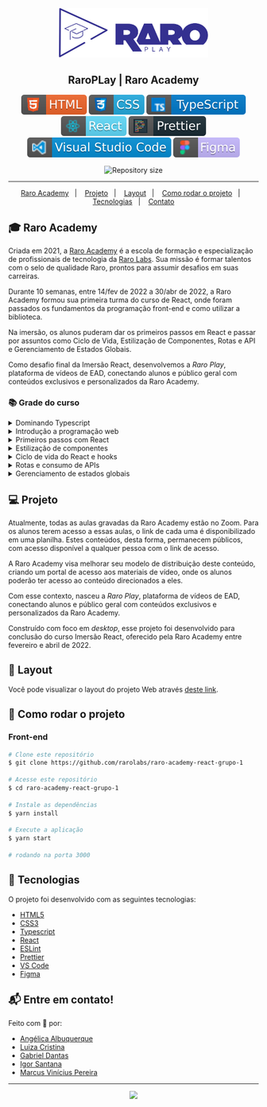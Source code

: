 <div align="center">
    <img src="src/assets/logo/raroplay-logo-azul.svg" width="300px"/>
</div>

<h2 align="center">
   RaroPLay | Raro Academy
</h2>

<p align="center">
<img alt="badge HTML" src="https://raw.githubusercontent.com/angelicaalbuquerque/badges-and-icons/91091704226ff1a04d74ecac0a5bf9e6ff6baf31/badges/html.svg">
<img alt="badge CSS" src="https://raw.githubusercontent.com/angelicaalbuquerque/badges-and-icons/91091704226ff1a04d74ecac0a5bf9e6ff6baf31/badges/css.svg">
<img alt="badge typescript" src="https://raw.githubusercontent.com/angelicaalbuquerque/badges-and-icons/91091704226ff1a04d74ecac0a5bf9e6ff6baf31/badges/typescript.svg">
<img alt="badge react" src="https://raw.githubusercontent.com/angelicaalbuquerque/badges-and-icons/main/badges/badge-react.svg">
<img alt="badge prettier" src="https://raw.githubusercontent.com/angelicaalbuquerque/badges-and-icons/91091704226ff1a04d74ecac0a5bf9e6ff6baf31/badges/prettier.svg">
<img alt="badge vscode" src="https://raw.githubusercontent.com/angelicaalbuquerque/badges-and-icons/91091704226ff1a04d74ecac0a5bf9e6ff6baf31/badges/visual-studio-code.svg">
<img alt="badge Figma" src="https://raw.githubusercontent.com/angelicaalbuquerque/badges-and-icons/91091704226ff1a04d74ecac0a5bf9e6ff6baf31/badges/figma.svg">
</p>

<p align="center">
<img alt="Repository size" src="https://img.shields.io/github/repo-size/angelicaalbuquerque/proffy_nlw02-rocketseat?color=343090">
</p>

---

<p align="center">
  <a href="#-raro-academy">Raro Academy</a>&nbsp;&nbsp;&nbsp;|&nbsp;&nbsp;&nbsp;
  <a href="#-Projeto">Projeto</a>&nbsp;&nbsp;&nbsp;|&nbsp;&nbsp;&nbsp;
  <a href="#-layout">Layout</a>&nbsp;&nbsp;&nbsp;|&nbsp;&nbsp;&nbsp;
  <a href="#-como-rodar-o-projeto">Como rodar o projeto</a>&nbsp;&nbsp;&nbsp;|&nbsp;&nbsp;&nbsp;
  <a href="#-Tecnologias">Tecnologias</a>&nbsp;&nbsp;&nbsp;|&nbsp;&nbsp;&nbsp;
  <a href="#-Entre-em-contato">Contato</a>
</p>

## 🎓 Raro Academy

<p>
Criada em 2021, a <a href="https://rocketseat.com.br/" target="_blank">Raro Academy</a> é a escola de formação e especialização de profissionais de tecnologia da <a href="https://rarolabs.com.br/" target="_blank">Raro Labs</a>. Sua missão é formar talentos com o selo de qualidade Raro, prontos para assumir desafios em suas carreiras.

Durante 10 semanas, entre 14/fev de 2022 a 30/abr de 2022, a Raro Academy formou sua primeira turma do curso de React, onde foram passados os fundamentos da programação front-end e como utilizar a biblioteca.

Na imersão, os alunos puderam dar os primeiros passos em React e passar por assuntos como Ciclo de Vida, Estilização de Componentes, Rotas e API e Gerenciamento de Estados Globais.

Como desafio final da Imersão React, desenvolvemos a _Raro Play_, plataforma de vídeos de EAD, conectando alunos e público geral com conteúdos exclusivos e personalizados da Raro Academy.

### 📚 Grade do curso

<details>
  <summary>Dominando Typescript</summary>

- Typescript - Funções (Promises)
- Typescript - Callbacks
- Typescript - Arrays (Map, Filter, Reducer, ForEach)
- Typescript - Objetos (Rest Operator, Destructuring)
- Typescript - Operadores
- Typescript - Booleans / Ternários
- Typescript - ESModules
</details>

<details>
  <summary>Introdução a programação web</summary>

- HTTP
- HTML - Básico
- HTML - Semântico
- CSS - Básico/seletores
- Ambiente - Prettier, lint
- Typescript - O que é?
- Typescript - Variáveis
- Typescript - Interfaces/Types
</details>

<details>
  <summary>Primeiros passos com React</summary>

- React - História / Motivação
- React - Árvore de elementos (React.CreateElement, DOOM)
- React - Boirplates / Compliadores (Webpack, CRA, babel)
- React - Class Components

</details>

<details>
  <summary>Estilização de componentes</summary>

- React - CSS imports
- React - CSS Modules (Sass, Less)
- React - CSS-in-JS (styled-components, emotion)
- React - Componentização de elementos

</details>

<details>
  <summary>
  Ciclo de vida do React e hooks</summary>

- React - JSX
- React - Estados ""antigos"" no react
- React - Lifecycle
- React - PropTypes e tipagem no Typescript
- React - API de Hooks
</details>

<details>
  <summary>Rotas e consumo de APIs</summary>

- React - API's de rotas (react-router-dom)

</details>

<details>
  <summary>Gerenciamento de estados globais</summary>

- React - Gerenciamento de estados globais (context API)
</details>

## 💻 Projeto

<!-- <p align="center">
  <img alt="RaroPlay" src="" width="100%">
</p> -->

Atualmente, todas as aulas gravadas da Raro Academy estão no Zoom. Para os alunos terem acesso a essas aulas, o link de cada uma é disponibilizado em uma planilha. Estes conteúdos, desta forma, permanecem públicos, com acesso disponível a qualquer pessoa com o link de acesso.

A Raro Academy visa melhorar seu modelo de distribuição deste conteúdo, criando um portal de acesso aos materiais de vídeo, onde os alunos poderão ter acesso ao conteúdo direcionados a eles.

Com esse contexto, nasceu a _Raro Play_, plataforma de vídeos de EAD, conectando alunos e público geral com conteúdos exclusivos e personalizados da Raro Academy.

Construído com foco em _desktop_, esse projeto foi desenvolvido para conclusão do curso Imersão React, oferecido pela Raro Academy entre fevereiro e abril de 2022.

<!-- <p align="center">
  <img alt="RaroPlay" src="" width="80%">
</p> -->

## 🔖 Layout

Você pode visualizar o layout do projeto Web através [deste link](https://www.figma.com/community/file/1096939571622555250/RaroPlay).

## 🧭 Como rodar o projeto

### Front-end

```bash
# Clone este repositório
$ git clone https://github.com/rarolabs/raro-academy-react-grupo-1

# Acesse este repositório
$ cd raro-academy-react-grupo-1

# Instale as dependências
$ yarn install

# Execute a aplicação
$ yarn start

# rodando na porta 3000
```

## 🚀 Tecnologias

O projeto foi desenvolvido com as seguintes tecnologias:

- [HTML5](https://developer.mozilla.org/pt-BR/docs/Web/HTML)
- [CSS3](https://developer.mozilla.org/pt-BR/docs/Web/CSS)
- [Typescript](https://www.typescriptlang.org/)
- [React](https://pt-br.reactjs.org/)
- [ESLint](https://eslint.org/)
- [Prettier](https://prettier.io/)
- [VS Code](https://code.visualstudio.com/)
- [Figma](https://figma.com/)

## 📬 Entre em contato!

Feito com 💙 por:

- [Angélica Albuquerque](https://github.com/angelicaalbuquerque/)
- [Luiza Cristina](https://github.com/luizadeolindo)
- [Gabriel Dantas](http://github.com/dantasfaria)
- [Igor Santana](https://github.com/Igor-V-Santana)
- [Marcus Vinícius Pereira](https://github.com/Mhellsing)

---

<p align="center">
<img src="https://media.giphy.com/media/hvRJCLFzcasrR4ia7z/giphy.gif" width="25px"> 
</p>
